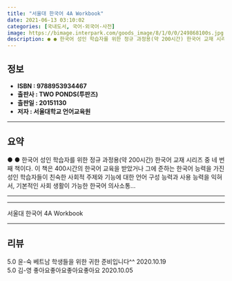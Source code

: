 ```yaml
---
title: "서울대 한국어 4A Workbook"
date: 2021-06-13 03:10:02
categories: [국내도서, 국어-외국어-사전]
image: https://bimage.interpark.com/goods_image/8/1/0/0/249868100s.jpg
description: ● ● 한국어 성인 학습자를 위한 정규 과정용(약 200시간) 한국어 교재 시리즈 중 네 번째 책이다. 이 책은 400시간의 한국어 교육을 받았거나 그에 준하는 한국어 능력을 가진 성인 학습자들이 친숙한 사회적 주제와 기능에 대한 언어 구성 능력과 사용 능력을 익혀서, 기본적인 사회
---
```


## **정보**

- **ISBN : 9788953934467**
- **출판사 : TWO PONDS(투판즈)**
- **출판일 : 20151130**
- **저자 : 서울대학교 언어교육원**

------



## **요약**

●  ●  한국어 성인 학습자를 위한 정규 과정용(약 200시간) 한국어 교재 시리즈 중 네 번째 책이다. 이 책은 400시간의 한국어 교육을 받았거나 그에 준하는 한국어 능력을 가진 성인 학습자들이 친숙한 사회적 주제와 기능에 대한 언어 구성 능력과 사용 능력을 익혀서, 기본적인 사회 생활이 가능한 한국어 의사소통... 

------



------


서울대 한국어 4A Workbook 

------


## **리뷰** 

5.0 윤-숙 베트남 학생들을 위한 귀한 준비입니다^^ 2020.10.19 <br/>5.0 김-영 좋아요좋아요좋아요좋아요  2020.10.05 <br/>